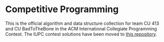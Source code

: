 # Competitive Programming

This is the official algorithm and data structure collection for team CU 413 and CU BadToTheBone in the ACM International Collegiate Programming Contest. The IUPC contest solutions have been moved to [this repository](https://github.com/ludehsar/IUPC).
